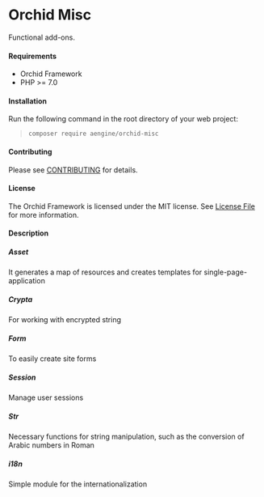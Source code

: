 Orchid Misc
====
Functional add-ons.

#### Requirements
* Orchid Framework
* PHP >= 7.0

#### Installation
Run the following command in the root directory of your web project:
  
> `composer require aengine/orchid-misc`

#### Contributing
Please see [CONTRIBUTING](CONTRIBUTING.md) for details.

#### License
The Orchid Framework is licensed under the MIT license. See [License File](LICENSE.md) for more information.

#### Description

##### Asset
It generates a map of resources and creates templates for single-page-application

##### Crypta
For working with encrypted string

##### Form
To easily create site forms

##### Session
Manage user sessions

##### Str
Necessary functions for string manipulation, such as the conversion of Arabic numbers in Roman

##### i18n
Simple module for the internationalization

